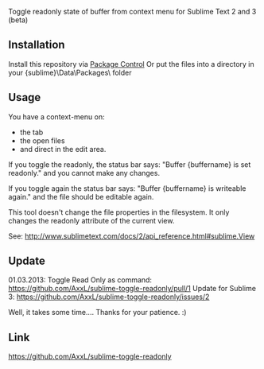 Toggle readonly state of buffer from context menu for Sublime Text 2 and 3 (beta)

## Installation
Install this repository via [Package Control](http://wbond.net/sublime_packages/package_control)
Or put the files into a directory in your {sublime}\Data\Packages\ folder

## Usage
You have a context-menu on:
- the tab
- the open files
- and direct in the edit area.

If you toggle the readonly, the status bar says: "Buffer {buffername} is set readonly." and you cannot make any changes.

If you toggle again the status bar says: "Buffer {buffername} is writeable again." and the file should be editable again.

This tool doesn't change the file properties in the filesystem. It only changes the readonly attribute of the current view.

See: http://www.sublimetext.com/docs/2/api_reference.html#sublime.View

## Update
01.03.2013:
Toggle Read Only as command: https://github.com/AxxL/sublime-toggle-readonly/pull/1
Update for Sublime 3: https://github.com/AxxL/sublime-toggle-readonly/issues/2

Well, it takes some time.... Thanks for your patience. :)

## Link
https://github.com/AxxL/sublime-toggle-readonly